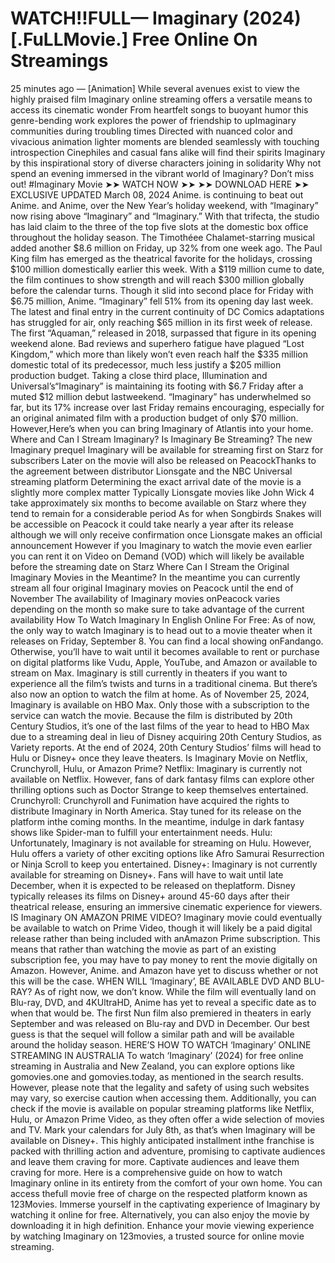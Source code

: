 <h1>WATCH!!FULL— Imaginary (2024) [.FuLLMovie.] Free Online On Streamings</h1>

25 minutes ago — [Animation] While several avenues exist to view the highly praised film Imaginary online streaming offers a versatile means to access its cinematic wonder From heartfelt songs to buoyant humor this genre-bending work explores the power of friendship to upImaginary communities during troubling times Directed with nuanced color and vivacious animation lighter moments are blended seamlessly with touching introspection Cinephiles and casual fans alike will find their spirits Imaginary by this inspirational story of diverse characters joining in solidarity Why not spend an evening immersed in the vibrant world of Imaginary? Don’t miss out! #Imaginary Movie
➤➤ WATCH NOW ➤➤ 
➤➤ DOWNLOAD HERE ➤➤ 
EXCLUSIVE UPDATED March 08, 2024
Anime. is continuing to beat out Anime. and Anime, over the New Year’s holiday weekend, with “Imaginary” now rising above “Imaginary” and “Imaginary.” With that trifecta, the studio has laid claim to the three of the top five slots at the domestic box office throughout the holiday season.
The Timothéee Chalamet-starring musical added another $8.6 million on Friday, up 32% from one week ago. The Paul King film has emerged as the theatrical favorite for the holidays, crossing $100 million domestically earlier this week. With a $119 million cume to date, the film continues to show strength and will reach $300 million globally before the calendar turns.
Though it slid into second place for Friday with $6.75 million, Anime. “Imaginary” fell 51% from its opening day last week. The latest and final entry in the current continuity of DC Comics adaptations has struggled for air, only reaching $65 million in its first week of release. The first “Aquaman,” released in 2018, surpassed that figure in its opening weekend alone. Bad reviews and superhero fatigue have plagued “Lost Kingdom,” which more than likely won’t even reach half the $335 million domestic total of its predecessor, much less justify a $205 million production budget.
Taking a close third place, Illumination and Universal’s“Imaginary” is maintaining its footing with $6.7 Friday after a muted $12 million debut lastweekend. “Imaginary” has underwhelmed so far, but its 17% increase over last Friday remains encouraging, especially for an original animated film with a production budget of only $70 million.
However,Here’s when you can bring Imaginary of Atlantis into your home.
Where and Can I Stream Imaginary? Is Imaginary Be Streaming?
The new Imaginary prequel Imaginary will be available for streaming first on Starz for subscribers Later on the movie will also be released on PeacockThanks to the agreement between distributor Lionsgate and the NBC Universal streaming platform Determining the exact arrival date of the movie is a slightly more complex matter Typically Lionsgate movies like John Wick 4 take approximately six months to become available on Starz where they tend to remain for a considerable period As for when Songbirds Snakes will be accessible on Peacock it could take nearly a year after its release although we will only receive confirmation once Lionsgate makes an official announcement However if you Imaginary to watch the movie even earlier you can rent it on Video on Demand (VOD) which will likely be available before the streaming date on Starz
Where Can I Stream the Original Imaginary Movies in the Meantime?
In the meantime you can currently stream all four original Imaginary movies on Peacock until the end of November The availability of Imaginary movies onPeacock varies depending on the month so make sure to take advantage of the current availability
How To Watch Imaginary In English Online For Free:
As of now, the only way to watch Imaginary is to head out to a movie theater when it releases on Friday, September 8. You can find a local showing onFandango. Otherwise, you’ll have to wait until it becomes available to rent or purchase on digital platforms like Vudu, Apple, YouTube, and Amazon or available to stream on Max.
Imaginary is still currently in theaters if you want to experience all the film’s twists and turns in a traditional cinema. But there’s also now an option to watch the film at home. As of November 25, 2024, Imaginary is available on HBO Max. Only those with a subscription to the service can watch the movie. Because the film is distributed by 20th Century Studios, it’s one of the last films of the year to head to HBO Max due to a streaming deal in lieu of Disney acquiring 20th Century Studios, as Variety reports. At the end of 2024, 20th Century Studios’ films will head to Hulu or Disney+ once they leave theaters.
Is Imaginary Movie on Netflix, Crunchyroll, Hulu, or Amazon Prime?
Netflix: Imaginary is currently not available on Netflix. However, fans of dark fantasy films can explore other thrilling options such as Doctor Strange to keep themselves entertained.
Crunchyroll: Crunchyroll and Funimation have acquired the rights to distribute Imaginary in North America. Stay tuned for its release on the platform inthe coming months. In the meantime, indulge in dark fantasy shows like Spider-man to fulfill your entertainment needs.
Hulu: Unfortunately, Imaginary is not available for streaming on Hulu. However, Hulu offers a variety of other exciting options like Afro Samurai Resurrection or Ninja Scroll to keep you entertained.
Disney+: Imaginary is not currently available for streaming on Disney+. Fans will have to wait until late December, when it is expected to be released on theplatform. Disney typically releases its films on Disney+ around 45-60 days after their theatrical release, ensuring an immersive cinematic experience for viewers.
IS Imaginary ON AMAZON PRIME VIDEO?
Imaginary movie could eventually be available to watch on Prime Video, though it will likely be a paid digital release rather than being included with anAmazon Prime subscription. This means that rather than watching the movie as part of an existing subscription fee, you may have to pay money to rent the movie digitally on Amazon. However, Anime. and Amazon have yet to discuss whether or not this will be the case.
WHEN WILL ‘Imaginary’, BE AVAILABLE DVD AND BLU-RAY?
As of right now, we don’t know. While the film will eventually land on Blu-ray, DVD, and 4KUltraHD, Anime has yet to reveal a specific date as to when that would be. The first Nun film also premiered in theaters in early September and was released on Blu-ray and DVD in December. Our best guess is that the sequel will follow a similar path and will be available around the holiday season.
HERE’S HOW TO WATCH ‘Imaginary’ ONLINE STREAMING IN AUSTRALIA
To watch ‘Imaginary’ (2024) for free online streaming in Australia and New Zealand, you can explore options like gomovies.one and gomovies.today, as mentioned in the search results. However, please note that the legality and safety of using such websites may vary, so exercise caution when accessing them. Additionally, you can check if the movie is available on popular streaming platforms like Netflix, Hulu, or Amazon Prime Video, as they often offer a wide selection of movies and TV.
Mark your calendars for July 8th, as that’s when Imaginary will be available on Disney+. This highly anticipated installment inthe franchise is packed with thrilling action and adventure, promising to captivate audiences and leave them craving for more. Captivate audiences and leave them craving for more.
Here is a comprehensive guide on how to watch Imaginary online in its entirety from the comfort of your own home. You can access thefull movie free of charge on the respected platform known as 123Movies. Immerse yourself in the captivating experience of Imaginary by watching it online for free. Alternatively, you can also enjoy the movie by downloading it in high definition. Enhance your movie viewing experience by watching Imaginary on 123movies, a trusted source for online movie streaming.
